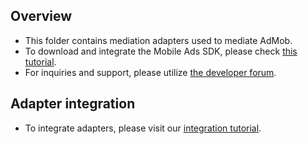 ## Overview
  * This folder contains mediation adapters used to mediate AdMob.
  * To download and integrate the Mobile Ads SDK, please check [this tutorial](https://developers.google.com/admob/android/quick-start#import_the_mobile_ads_sdk).
  * For inquiries and support, please utilize [the developer forum](https://groups.google.com/forum/#!forum/google-admob-ads-sdk/).
  
## Adapter integration
  * To integrate adapters, please visit our [integration tutorial](https://developers.mopub.com/docs/android/integrating-networks/).